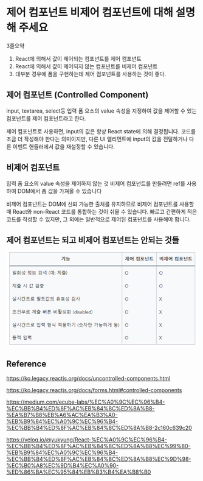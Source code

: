 # 제어 컴포넌트 비제어 컴포넌트에 대해 설명해 주세요
3줄요약

1. React에 의해서 값이 제어되는 컴포넌트를 제어 컴포넌트
2. React에 의해서 값이 제어되지 않는 컴포넌트를 비제어 컴포넌트
3. 대부분 경우에 폼을 구현하는데 제어 컴포넌트를 사용하는 것이 좋다.

## 제어 컴포넌트 (Controlled Component)
input, textarea, select등 입력 폼 요소의 value 속성을 지정하여 값을 제어할 수 있는 컴포넌트를 제어 컴포넌트라고 한다.

제어 컴포넌트로 사용하면, input의 값은 항상 React state에 의해 결정됩니다. 코드를 조금 더 작성해야 한다는 의미이지만, 다른 UI 엘리먼트에 input의 값을 전달하거나 다른 이벤트 핸들러에서 값을 재설정할 수 있습니다.
## 비제어 컴포넌트
입력 폼 요소의 value 속성을 제어하지 않는 것
비제어 컴포넌트를 만들려면 ref를 사용하여 DOM에서 폼 값을 가져올 수 있습니다

비제어 컴포넌트는 DOM에 신뢰 가능한 출처를 유지하므로 비제어 컴포넌트를 사용할 때 React와 non-React 코드를 통합하는 것이 쉬울 수 있습니다. 빠르고 간편하게 적은 코드를 작성할 수 있지만, 그 외에는 일반적으로 제어된 컴포넌트를 사용해야 합니다.

## 제어 컴포넌트는 되고 비제어 컴포넌트는 안되는 것들
![Alt text](image.png)


## Reference
https://ko.legacy.reactjs.org/docs/uncontrolled-components.html  

https://ko.legacy.reactjs.org/docs/forms.html#controlled-components  

https://medium.com/ecube-labs/%EC%A0%9C%EC%96%B4-%EC%BB%B4%ED%8F%AC%EB%84%8C%ED%8A%B8-%EA%B7%B8%EB%A6%AC%EA%B3%A0-%EB%B9%84%EC%A0%9C%EC%96%B4-%EC%BB%B4%ED%8F%AC%EB%84%8C%ED%8A%B8-2c160c639c20

https://velog.io/@yukyung/React-%EC%A0%9C%EC%96%B4-%EC%BB%B4%ED%8F%AC%EB%84%8C%ED%8A%B8%EC%99%80-%EB%B9%84%EC%A0%9C%EC%96%B4-%EC%BB%B4%ED%8F%AC%EB%84%8C%ED%8A%B8%EC%9D%98-%EC%B0%A8%EC%9D%B4%EC%A0%90-%ED%86%BA%EC%95%84%EB%B3%B4%EA%B8%B0